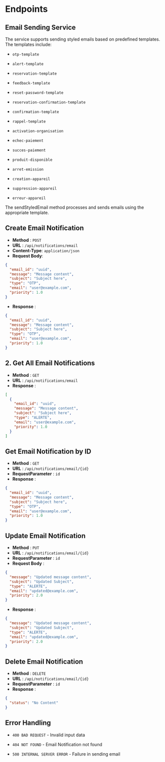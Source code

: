 # Endpoints

## Email Sending Service

The service supports sending styled emails based on predefined templates. The templates include:
- `otp-template`

- `alert-template`

- `reservation-template`

- `feedback-template`

- `reset-password-template`

- `reservation-confirmation-template`

- `confirmation-template`

- `rappel-template`

- `activation-organisation`

- `echec-paiement`

- `succes-paiement`

- `produit-disponible`

- `arret-emission`

- `creation-appareil`

- `suppression-appareil`

- `erreur-appareil`

The sendStyledEmail method processes and sends emails using the appropriate template.

## Create Email Notification

- **Method** : `POST`
- **URL** : `/api/notifications/email`
- **Content-Type**: `application/json`
- **Request Body**:
```json
{
  "email_id": "uuid",
  "message": "Message content",
  "subject": "Subject here",
  "type": "OTP",
  "email": "user@example.com",
  "priority": 1.0
}
```
- **Response** : 
```json
{
  "email_id": "uuid",
  "message": "Message content",
  "subject": "Subject here",
  "type": "OTP",
  "email": "user@example.com",
  "priority": 1.0
}
```

## 2. Get All Email Notifications

- **Method** : `GET`
- **URL** : `/api/notifications/email`
- **Response** : 
```json
[
  {
    "email_id": "uuid",
    "message": "Message content",
    "subject": "Subject here",
    "type": "ALERTE",
    "email": "user@example.com",
    "priority": 1.0
  }
]
```

## Get Email Notification by ID

- **Method** : `GET`
- **URL** : `/api/notifications/email/{id}`
- **RequestParameter** : `id`
- **Response** : 
```json
{
  "email_id": "uuid",
  "message": "Message content",
  "subject": "Subject here",
  "type": "OTP",
  "email": "user@example.com",
  "priority": 1.0
}
```

## Update Email Notification

- **Method** : `PUT`
- **URL** : `/api/notifications/email/{id}`
- **RequestParameter** : `id`
- **Request Body** : 
```json
{
  "message": "Updated message content",
  "subject": "Updated Subject",
  "type": "ALERTE",
  "email": "updated@example.com",
  "priority": 2.0
}
```
- **Response** : 
```json
{
  "message": "Updated message content",
  "subject": "Updated Subject",
  "type": "ALERTE",
  "email": "updated@example.com",
  "priority": 2.0
}
```

## Delete Email Notification

- **Method** : `DELETE`
- **URL** : `/api/notifications/email/{id}`
- **RequestParameter** : `id`
- **Response** : 
```json
{
  "status": "No Content"
}
```

## Error Handling

- `400 BAD REQUEST` - Invalid input data

- `404 NOT FOUND` - Email Notification not found

- `500 INTERNAL SERVER ERROR` - Failure in sending email